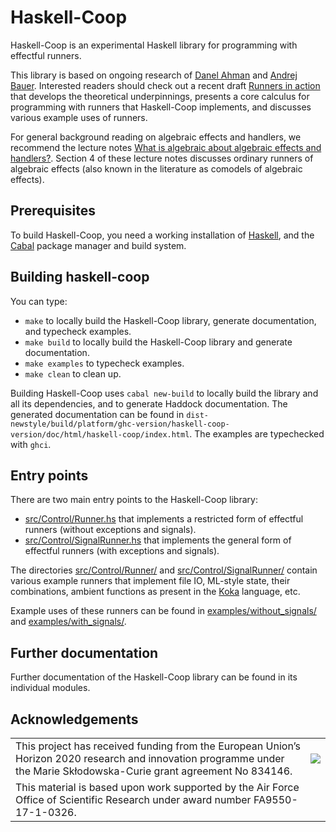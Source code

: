 # Haskell-Coop

Haskell-Coop is an experimental Haskell library for programming with effectful runners.

This library is based on ongoing research of [Danel Ahman](https://danel.ahman.ee)
and [Andrej Bauer](http://www.andrej.com). Interested readers should check out a
recent draft [Runners in action](https://arxiv.org/abs/1910.11629) that develops
the theoretical underpinnings, presents a core calculus for programming with runners
that Haskell-Coop implements, and discusses various example uses of runners.

For general background reading on algebraic effects and handlers, we recommend the lecture
notes [What is algebraic about algebraic effects and handlers?](https://arxiv.org/abs/1807.05923).
Section 4 of these lecture notes discusses ordinary runners of algebraic effects (also known in the
literature as comodels of algebraic effects).

## Prerequisites

To build Haskell-Coop, you need a working installation
of [Haskell](https://www.haskell.org/platform/), 
and the [Cabal](https://www.haskell.org/cabal/) package manager and build system.

## Building haskell-coop

You can type:

- `make` to locally build the Haskell-Coop library, generate documentation, and typecheck examples.
- `make build` to locally build the Haskell-Coop library and generate documentation.
- `make examples` to typecheck examples.
- `make clean` to clean up.

Building Haskell-Coop uses `cabal new-build` to locally build the library and all its dependencies,
and to generate Haddock documentation. The generated documentation can be found in
`dist-newstyle/build/platform/ghc-version/haskell-coop-version/doc/html/haskell-coop/index.html`.
The examples are typechecked with `ghci`.

## Entry points

There are two main entry points to the Haskell-Coop library:

- [src/Control/Runner.hs](src/Control/Runner.hs) that implements a restricted form of effectful runners (without exceptions and signals). 
- [src/Control/SignalRunner.hs](src/Control/SignalRunner.hs) that implements the general form of effectful runners (with exceptions and signals).

The directories [src/Control/Runner/](src/Control/Runner/) 
and [src/Control/SignalRunner/](src/Control/SignalRunner/) contain various example 
runners that implement file IO, ML-style state, their combinations, ambient functions as present 
in the [Koka](https://github.com/koka-lang/koka) language, etc.

Example uses of these runners can be found in [examples/without_signals/](examples/without_signals/) 
and [examples/with_signals/](examples/with_signals/).

## Further documentation

Further documentation of the Haskell-Coop library can be found in its individual modules.

## Acknowledgements

<table>
      <tr><td>This project has received funding from the European Union’s Horizon 2020 research and innovation programme under the Marie Skłodowska-Curie grant agreement No 834146.</td><td><img src="https://danel.ahman.ee/images/eu_flag.jpg"></td></tr>
      <tr><td>This material is based upon work supported by the Air Force Office of Scientific Research under award number FA9550-17-1-0326.</td><td></td></tr>
</table>
